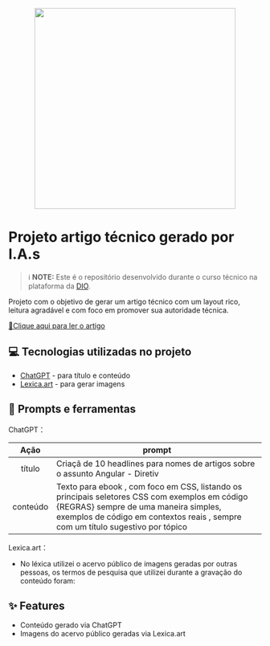 <p align="center">
  <img 
    src=".github/assets/preview.png"
    width="400"  
  />
</p>

# Projeto artigo técnico gerado por I.A.s


 > ℹ️ **NOTE:** Este é o repositório desenvolvido durante o curso técnico na plataforma da [DIO](https://dio.me).


Projeto com o objetivo de gerar um artigo técnico com um layout rico, leitura agradável e com foco em promover sua autoridade técnica.

<a href="https://medium.com/@ffialhow/principais-seletores-css-com-exemplos-em-código-cfa12f9abd8d" title="View PDF now"> 📕Clique aqui para ler o artigo</a>

## 💻 Tecnologias utilizadas no projeto

- [ChatGPT](https://chat.openai.com/) - para título e conteúdo
- [Lexica.art](https://lexica.art/) - para gerar imagens

## 📄 Prompts e ferramentas


ChatGPT：

|   Ação   | prompt                                                                                                                                                                                                                                                                         |
| :------: | ------------------------------------------------------------------------------------------------------------------------------------------------------------------------------------------------------------------------------------------------------------------------------ |
|  título  | Criaçã de 10 headlines para nomes de artigos sobre o assunto Angular - Diretiv                                                                                                                                                                                                   |
| conteúdo | Texto para ebook , com foco em CSS, listando os principais seletores CSS com exemplos em código {REGRAS}  sempre de uma maneira simples, exemplos de código em contextos reais , sempre com um título sugestivo por tópico |


Lexica.art：

- No léxica utilizei o acervo público de imagens geradas por outras pessoas, os termos de pesquisa que utilizei durante a gravação do conteúdo foram:




## ✨ Features

- Conteúdo gerado via ChatGPT
- Imagens do acervo público geradas via Lexica.art
